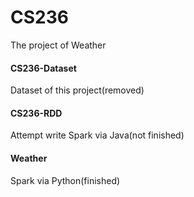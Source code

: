 # CS236
The project of Weather

#### CS236-Dataset

Dataset of this project(removed)

#### CS236-RDD

Attempt write Spark via Java(not finished)

#### Weather

Spark via Python(finished)